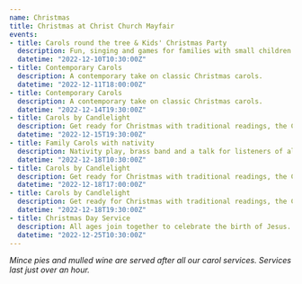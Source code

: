 ```yaml
---
name: Christmas
title: Christmas at Christ Church Mayfair
events:
- title: Carols round the tree & Kids' Christmas Party
  description: Fun, singing and games for families with small children.
  datetime: "2022-12-10T10:30:00Z"
- title: Contemporary Carols
  description: A contemporary take on classic Christmas carols.
  datetime: "2022-12-11T18:00:00Z"
- title: Contemporary Carols
  description: A contemporary take on classic Christmas carols.
  datetime: "2022-12-14T19:30:00Z"
- title: Carols by Candlelight
  description: Get ready for Christmas with traditional readings, the CCM choir and brass band.
  datetime: "2022-12-15T19:30:00Z"
- title: Family Carols with nativity
  description: Nativity play, brass band and a talk for listeners of all ages.
  datetime: "2022-12-18T10:30:00Z"
- title: Carols by Candlelight
  description: Get ready for Christmas with traditional readings, the CCM choir and brass band.
  datetime: "2022-12-18T17:00:00Z"
- title: Carols by Candlelight
  description: Get ready for Christmas with traditional readings, the CCM choir and brass band.
  datetime: "2022-12-18T19:30:00Z"
- title: Christmas Day Service
  description: All ages join together to celebrate the birth of Jesus.
  datetime: "2022-12-25T10:30:00Z"
---
```

*Mince pies and mulled wine are served after all our carol services. Services last just over an hour.*